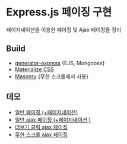 # Express.js 페이징 구현
페이지네이션을 이용한 페이징 및 Ajax 페이징들 정리

## Build
* [generator-express](https://github.com/petecoop/generator-express) {EJS, Mongoose}
* [Materialize CSS](http://materializecss.com/)
* [Masonry](https://masonry.desandro.com/) {무한 스크롤에서 사용}

## 데모
* [일반 페이징 (+페이지네이션)](https://delrynhub.com/paging)
* [일반 ajax 페이징 (+페이지네이션 )](https://delrynhub.com/paging/normalAjax)
* [더보기 클릭 ajax 페이징](https://delrynhub.com/paging/add)
* [무한 스크롤 ajax 페이징](https://delrynhub.com/paging/scroll)
